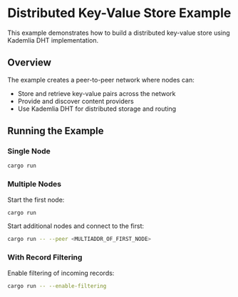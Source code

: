 # Distributed Key-Value Store Example

This example demonstrates how to build a distributed key-value store using Kademlia DHT implementation.

## Overview

The example creates a peer-to-peer network where nodes can:

- Store and retrieve key-value pairs across the network
- Provide and discover content providers
- Use Kademlia DHT for distributed storage and routing

## Running the Example

### Single Node

```bash
cargo run
```

### Multiple Nodes

Start the first node:

```bash
cargo run
```

Start additional nodes and connect to the first:

```bash
cargo run -- --peer <MULTIADDR_OF_FIRST_NODE>
```

### With Record Filtering

Enable filtering of incoming records:

```bash
cargo run -- --enable-filtering
```